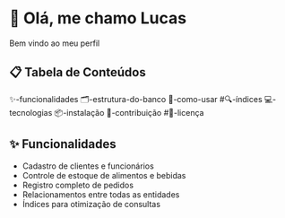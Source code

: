 # 👋 Olá, me chamo Lucas

Bem vindo ao meu perfil

## 📋 Tabela de Conteúdos
✨-funcionalidades
🗂️-estrutura-do-banco
🚀-como-usar
#🔍-índices
💻-tecnologias
📦-instalação
🤝-contribuição
#📜-licença

## ✨ Funcionalidades

- Cadastro de clientes e funcionários
- Controle de estoque de alimentos e bebidas
- Registro completo de pedidos
- Relacionamentos entre todas as entidades
- Índices para otimização de consultas
